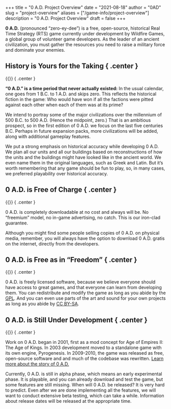 +++
title = "0 A.D. Project Overview"
date = "2021-08-18"
author = "0AD"
slug = "project-overview"
aliases = ["/game-info/project-overview"]
description = "0 A.D. Project Overview"
draft = false
+++

**0 A.D.** (pronounced “zero-ey-dee”) is a free, open-source, historical Real Time Strategy (RTS) game currently under development by Wildfire Games, a global group of volunteer game developers. As the leader of an ancient civilization, you must gather the resources you need to raise a military force and dominate your enemies.

## History is Yours for the Taking { .center }
{{<picture src="0ad-overview-1" alt="0 A.D. Project Overview 1" width="150px" height="auto">}}
{ .center }

 **“0 A.D.” is a time period that never actually existed:** In the usual calendar, one goes from 1 B.C. to 1 A.D. and skips zero. This reflects the historical fiction in the game: Who would have won if all the factions were pitted against each other when each of them was at its prime?

We intend to portray some of the major civilizations over the millennium of 500 B.C. to 500 A.D. (Hence the midpoint, zero.) That is an ambitious prospect, so in the first edition of 0 A.D. we focus on the last five centuries B.C. Perhaps in future expansion packs, more civilizations will be added, along with additional gameplay features.

We put a strong emphasis on historical accuracy while developing 0 A.D. We plan all our units and all our buildings based on reconstructions of how the units and the buildings might have looked like in the ancient world. We even name them in the original languages, such as Greek and Latin. But it’s worth remembering that any game should be fun to play, so, in many cases, we preferred playability over historical accuracy.

## 0 A.D. is Free of Charge { .center }
{{<picture src="0ad-overview-2" alt="0 A.D. Project Overview 2" width="150px" height="auto">}}
{ .center }

0 A.D. is completely downloadable at no cost and always will be. No “freemium” model, no in-game advertising, no catch. This is our iron-clad guarantee.

Although you might find some people selling copies of 0 A.D. on physical media, remember, you will always have the option to download 0 A.D. gratis on the internet, directly from the developers.

## 0 A.D. is Free as in “Freedom” { .center }
{{<picture src="0ad-overview-3" alt="0 A.D. Project Overview 3" width="150px" height="auto">}}
{ .center }

0 A.D. is freely licensed software, because we believe everyone should have access to great games, and that everyone can learn from developing them. You can redistribute and modify the game as long as you abide by the [GPL](http://www.gnu.org/licenses/gpl-2.0.html). And you can even use parts of the art and sound for your own projects as long as you abide by [CC BY-SA](http://creativecommons.org/licenses/by-sa/3.0/).

## 0 A.D. is Still Under Development { .center }
{{<picture src="0ad-overview-4" alt="0 A.D. Project Overview 4" width="150px" height="auto">}}
{ .center }

Work on 0 A.D. began in 2001, first as a mod concept for Age of Empires II: The Age of Kings. In 2003 development moved to a standalone game with its own engine, Pyrogenesis. In 2009-2010, the game was released as free, open-source software and and much of the codebase was rewritten. [Learn more about the story of 0 A.D.](/the-story-of-0ad/)

Currently, 0 A.D. is still in alpha phase, which means an early experimental phase. It is playable, and you can already download and test the game, but some features are still missing. When will 0 A.D. be released? It is very hard to predict. Even after we are done implementing all the features, we will want to conduct extensive beta testing, which can take a while. Information about release dates will be released at the appropriate time.